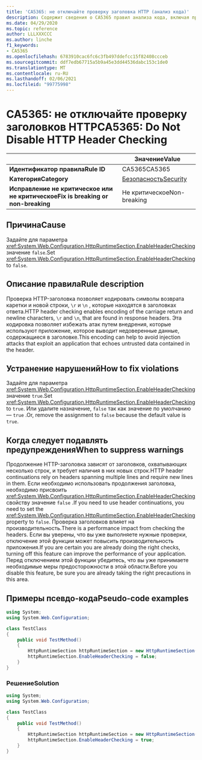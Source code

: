 ```yaml
---
title: 'CA5365: не отключайте проверку заголовка HTTP (анализ кода)'
description: Содержит сведения о CA5365 правил анализа кода, включая причины, способы устранения нарушений и время их подавления.
ms.date: 04/29/2020
ms.topic: reference
author: LLLXXXCCC
ms.author: linche
f1_keywords:
- CA5365
ms.openlocfilehash: 6783910cac6fc6c3fb497ddefcc15f82408ccceb
ms.sourcegitcommit: ddf7edb67715a5b9a45e3dd44536dabc153c1de0
ms.translationtype: MT
ms.contentlocale: ru-RU
ms.lasthandoff: 02/06/2021
ms.locfileid: "99775998"
---
```

# <a name="ca5365-do-not-disable-http-header-checking"></a><span data-ttu-id="3f0d4-103">CA5365: не отключайте проверку заголовков HTTP</span><span class="sxs-lookup"><span data-stu-id="3f0d4-103">CA5365: Do Not Disable HTTP Header Checking</span></span>

| | <span data-ttu-id="3f0d4-104">Значение</span><span class="sxs-lookup"><span data-stu-id="3f0d4-104">Value</span></span> |
|-|-|
| <span data-ttu-id="3f0d4-105">**Идентификатор правила**</span><span class="sxs-lookup"><span data-stu-id="3f0d4-105">**Rule ID**</span></span> |<span data-ttu-id="3f0d4-106">CA5365</span><span class="sxs-lookup"><span data-stu-id="3f0d4-106">CA5365</span></span>|
| <span data-ttu-id="3f0d4-107">**Категория**</span><span class="sxs-lookup"><span data-stu-id="3f0d4-107">**Category**</span></span> |[<span data-ttu-id="3f0d4-108">Безопасность</span><span class="sxs-lookup"><span data-stu-id="3f0d4-108">Security</span></span>](security-warnings.md)|
| <span data-ttu-id="3f0d4-109">**Исправление не критическое или не критическое**</span><span class="sxs-lookup"><span data-stu-id="3f0d4-109">**Fix is breaking or non-breaking**</span></span> |<span data-ttu-id="3f0d4-110">Не критическое</span><span class="sxs-lookup"><span data-stu-id="3f0d4-110">Non-breaking</span></span>|

## <a name="cause"></a><span data-ttu-id="3f0d4-111">Причина</span><span class="sxs-lookup"><span data-stu-id="3f0d4-111">Cause</span></span>

<span data-ttu-id="3f0d4-112">Задайте для параметра <xref:System.Web.Configuration.HttpRuntimeSection.EnableHeaderChecking> значение `false`.</span><span class="sxs-lookup"><span data-stu-id="3f0d4-112">Set <xref:System.Web.Configuration.HttpRuntimeSection.EnableHeaderChecking> to `false`.</span></span>

## <a name="rule-description"></a><span data-ttu-id="3f0d4-113">Описание правила</span><span class="sxs-lookup"><span data-stu-id="3f0d4-113">Rule description</span></span>

<span data-ttu-id="3f0d4-114">Проверка HTTP-заголовка позволяет кодировать символы возврата каретки и новой строки, `\r` и `\n` , которые находятся в заголовках ответа.</span><span class="sxs-lookup"><span data-stu-id="3f0d4-114">HTTP header checking enables encoding of the carriage return and newline characters, `\r` and `\n`, that are found in response headers.</span></span> <span data-ttu-id="3f0d4-115">Эта кодировка позволяет избежать атак путем внедрения, которые используют приложение, которое выводит недоверенные данные, содержащиеся в заголовке.</span><span class="sxs-lookup"><span data-stu-id="3f0d4-115">This encoding can help to avoid injection attacks that exploit an application that echoes untrusted data contained in the header.</span></span>

## <a name="how-to-fix-violations"></a><span data-ttu-id="3f0d4-116">Устранение нарушений</span><span class="sxs-lookup"><span data-stu-id="3f0d4-116">How to fix violations</span></span>

<span data-ttu-id="3f0d4-117">Задайте для параметра <xref:System.Web.Configuration.HttpRuntimeSection.EnableHeaderChecking> значение `true`.</span><span class="sxs-lookup"><span data-stu-id="3f0d4-117">Set <xref:System.Web.Configuration.HttpRuntimeSection.EnableHeaderChecking> to `true`.</span></span> <span data-ttu-id="3f0d4-118">Или удалите назначение, `false` так как значение по умолчанию — `true` .</span><span class="sxs-lookup"><span data-stu-id="3f0d4-118">Or, remove the assignment to `false` because the default value is `true`.</span></span>

## <a name="when-to-suppress-warnings"></a><span data-ttu-id="3f0d4-119">Когда следует подавлять предупреждения</span><span class="sxs-lookup"><span data-stu-id="3f0d4-119">When to suppress warnings</span></span>

<span data-ttu-id="3f0d4-120">Продолжение HTTP-заголовка зависят от заголовков, охватывающих несколько строк, и требует наличия в них новых строк.</span><span class="sxs-lookup"><span data-stu-id="3f0d4-120">HTTP header continuations rely on headers spanning multiple lines and require new lines in them.</span></span> <span data-ttu-id="3f0d4-121">Если необходимо использовать продолжения заголовка, необходимо присвоить <xref:System.Web.Configuration.HttpRuntimeSection.EnableHeaderChecking> свойству значение `false` .</span><span class="sxs-lookup"><span data-stu-id="3f0d4-121">If you need to use header continuations, you need to set the <xref:System.Web.Configuration.HttpRuntimeSection.EnableHeaderChecking> property to `false`.</span></span> <span data-ttu-id="3f0d4-122">Проверка заголовков влияет на производительность.</span><span class="sxs-lookup"><span data-stu-id="3f0d4-122">There is a performance impact from checking the headers.</span></span> <span data-ttu-id="3f0d4-123">Если вы уверены, что вы уже выполняете нужные проверки, отключение этой функции может повысить производительность приложения.</span><span class="sxs-lookup"><span data-stu-id="3f0d4-123">If you are certain you are already doing the right checks, turning off this feature can improve the performance of your application.</span></span> <span data-ttu-id="3f0d4-124">Перед отключением этой функции убедитесь, что вы уже принимаете необходимые меры предосторожности в этой области.</span><span class="sxs-lookup"><span data-stu-id="3f0d4-124">Before you disable this feature, be sure you are already taking the right precautions in this area.</span></span>

## <a name="pseudo-code-examples"></a><span data-ttu-id="3f0d4-125">Примеры псевдо-кода</span><span class="sxs-lookup"><span data-stu-id="3f0d4-125">Pseudo-code examples</span></span>

```csharp
using System;
using System.Web.Configuration;

class TestClass
{
    public void TestMethod()
    {
        HttpRuntimeSection httpRuntimeSection = new HttpRuntimeSection();
        httpRuntimeSection.EnableHeaderChecking = false;
    }
}
```

### <a name="solution"></a><span data-ttu-id="3f0d4-126">Решение</span><span class="sxs-lookup"><span data-stu-id="3f0d4-126">Solution</span></span>

```csharp
using System;
using System.Web.Configuration;

class TestClass
{
    public void TestMethod()
    {
        HttpRuntimeSection httpRuntimeSection = new HttpRuntimeSection();
        httpRuntimeSection.EnableHeaderChecking = true;
    }
}
```
